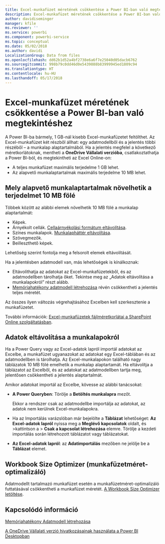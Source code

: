 ```yaml
---
title: Excel-munkafüzet méretének csökkentése a Power BI-ban való megtekintéshez
description: Excel-munkafüzet méretének csökkentése a Power BI-ban való megtekintéshez
author: davidiseminger
manager: kfile
ms.reviewer: ''
ms.service: powerbi
ms.component: powerbi-service
ms.topic: conceptual
ms.date: 05/02/2018
ms.author: davidi
LocalizationGroup: Data from files
ms.openlocfilehash: dd62b1d52a4bf2738e6a6f7e25040d05dacb6762
ms.sourcegitcommit: 998b79c0dd46d0e5439888b83999945ed1809c94
ms.translationtype: HT
ms.contentlocale: hu-HU
ms.lasthandoff: 05/17/2018
---
```

# <a name="reduce-the-size-of-an-excel-workbook-to-view-it-in-power-bi"></a>Excel-munkafüzet méretének csökkentése a Power BI-ban való megtekintéshez
A Power BI-ba bármely, 1 GB-nál kisebb Excel-munkafüzetet feltölthet. Az Excel-munkafüzet két részből állhat: egy adatmodellből és a jelentés többi részéből – a munkalap alaptartalmából. Ha a jelentés megfelel a következő méretkorlátoknak, mentheti a **OneDrive Vállalati verzióba**, csatlakoztathatja a Power BI-ból, és megtekintheti az Excel Online-on:

* A teljes munkafüzet maximális terjedelme 1 GB lehet.
* Az alapvető munkalaptartalmak maximális terjedelme 10 MB lehet.

## <a name="what-makes-core-worksheet-contents-larger-than-10-mb"></a>Mely alapvető munkalaptartalmak növelhetik a terjedelmet 10 MB fölé
Többek között az alábbi elemek növelhetik 10 MB fölé a munkalap alaptartalmát:

* Képek.
* Árnyékolt cellák. [Cellaárnyékolási formátum eltávolítása](https://support.office.com/article/Add-or-change-the-background-color-of-cells-ac10f131-b847-428f-b656-d65375fb815e).
* Színes munkalapok. [Munkalapháttér eltávolítása](https://support.office.com/en-US/article/add-or-remove-a-sheet-background-3577a762-8450-4556-96a2-cc265abc00a8).
* Szövegmezők.
* Beilleszthető képek.

Lehetőség szerint fontolja meg a felsorolt elemek eltávolítását. 

Ha a jelentésben adatmodell van, más lehetőségek is kínálkoznak: 

* Eltávolíthatja az adatokat az Excel-munkafüzetekből, és az adatmodellben tárolhatja őket. Tekintse meg az „Adatok eltávolítása a munkalapokról” részt alább. 
* [Memóriahatékony adatmodell létrehozása](https://support.office.com/article/Create-a-memory-efficient-Data-Model-using-Excel-2013-and-the-Power-Pivot-add-in-951c73a9-21c4-46ab-9f5e-14a2833b6a70) révén csökkentheti a jelentés teljes méretét.

Az összes ilyen változás végrehajtásához Excelben kell szerkesztenie a munkafüzetet.

További információk: [ Excel-munkafüzetek fájlméretkorlátai a SharePoint Online szolgáltatásban](https://support.office.com/article/File-size-limits-for-workbooks-in-SharePoint-Online-9e5bc6f8-018f-415a-b890-5452687b325e).

## <a name="remove-data-from-worksheets"></a>Adatok eltávolítása a munkalapokról
Ha a Power Query vagy az Excel-adatok lapról importál adatokat az Excelbe, a munkafüzet ugyanazokat az adatokat egy Excel-táblában és az adatmodellben is tárolhatja. Az Excel-munkalapokon található nagy táblázatok 10 MB fölé emelhetik a munkalap alaptartamát. Ha eltávolítja a táblázatot az Excelből, és az adatokat az adatmodellben tartja meg, jelentősen csökkentheti a jelentés alaptartalmát. 

Amikor adatokat importál az Excelbe, kövesse az alábbi tanácsokat:

* **A Power Queryben**: Törölje a **Betöltés munkalapra** mezőt.
  
  Ekkor a rendszer csak az adatmodellbe importálja az adatokat, az adatok nem kerülnek Excel-munkalapokra.
* Ha az Importálás varázslóban már bejelölte a **Táblázat** lehetőséget: **Az Excel-adatok lapról** nyissa meg a **Meglévő kapcsolatok** oldalt, és \>kattintson a \> **Csak a kapcsolat létrehozása** elemre. Törölje a kezdeti importálás során létrehozott táblázatot vagy táblázatokat.
* **Az Excel-adatok lapról**: az **Adatimportálás** mezőben ne jelölje be a **Táblázat** elemet.

## <a name="workbook-size-optimizer"></a>Workbook Size Optimizer (munkafüzetméret-optimalizáló)
Adatmodellt tartalmazó munkafüzet esetén a munkafüzetméret-optimalizáló futtatásával csökkentheti a munkafüzet méretét. [A Workbook Size Optimizer letöltése](https://www.microsoft.com/en-us/download/details.aspx?id=38793).

## <a name="related-info"></a>Kapcsolódó információ
[Memóriahatékony Adatmodell létrehozása](https://support.office.com/article/Create-a-memory-efficient-Data-Model-using-Excel-2013-and-the-Power-Pivot-add-in-951c73a9-21c4-46ab-9f5e-14a2833b6a70)

[A OneDrive Vállalati verzió hivatkozásainak használata a Power BI Desktopban](desktop-use-onedrive-business-links.md)

